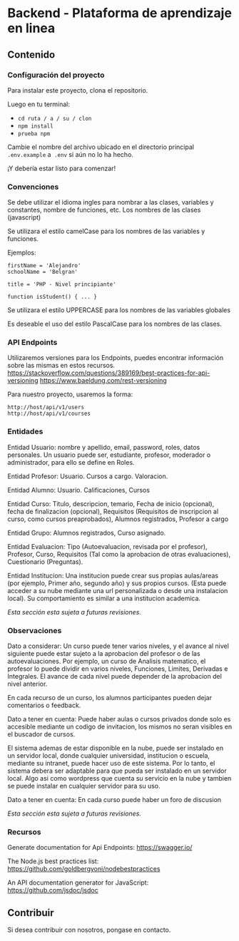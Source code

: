 # Backend - Plataforma de aprendizaje en linea

## Contenido

### Configuración del proyecto

Para instalar este proyecto, clona el repositorio.

Luego en tu terminal:
* `cd ruta / a / su / clon`
* `npm install`
* `prueba npm`

Cambie el nombre del archivo ubicado en el directorio principal `.env.example` a` .env` si aún no lo ha hecho.

¡Y debería estar listo para comenzar!

### Convenciones

Se debe utilizar el idioma ingles para nombrar a las clases, variables y constantes, nombre de funciones, etc. Los nombres de las clases (javascript)

Se utilizara el estilo camelCase para los nombres de las variables y funciones.

Ejemplos:
```
firstName = 'Alejandro'
schoolName = 'Belgran'

title = 'PHP - Nivel principiante'

function isStudent() { ... }
```

Se utilizara el estilo UPPERCASE para los nombres de las variables globales

Es deseable el uso del estilo PascalCase para los nombres de las clases.

### API Endpoints

Utilizaremos versiones para los Endpoints, puedes encontrar información sobre las mismas en estos recursos.
https://stackoverflow.com/questions/389169/best-practices-for-api-versioning
https://www.baeldung.com/rest-versioning

Para nuestro proyecto, usaremos la forma:
```
http://host/api/v1/users
http://host/api/v1/courses
```


### Entidades

Entidad Usuario: nombre y apellido, email, password, roles, datos personales.
Un usuario puede ser, estudiante, profesor, moderador o administrador, para ello se define en Roles.

Entidad Profesor: Usuario. Cursos a cargo. Valoracion.

Entidad Alumno: Usuario. Calificaciones, Cursos

Entidad Curso: Titulo, descripcion, temario, Fecha de inicio (opcional),  fecha de finalizacion (opcional), Requisitos (Requisitos de inscripcion al curso, como cursos preaprobados), Alumnos registrados, Profesor a cargo

Entidad Grupo: Alumnos registrados, Curso asignado.

Entidad Evaluacion: Tipo (Autoevaluacion, revisada por el profesor), Profesor, Curso, Requisitos (Tal como la aprobacion de otras evaluaciones), Cuestionario (Preguntas).

Entidad Institucion: Una institucion puede crear sus propias aulas/areas (por ejemplo, Primer año, segundo año) y sus propios cursos. (Esta puede acceder a su nube mediante una url personalizada o desde una instalacion local). Su comportamiento es similar a una institucion academica.

*Esta sección esta sujeta a futuras revisiones.*

### Observaciones

Dato a considerar: Un curso puede tener varios niveles, y el avance al nivel siguiente puede estar sujeto a la aprobacion del profesor o de las autoevaluaciones.
Por ejemplo, un curso de Analisis matematico, el profesor lo puede dividir en varios niveles, Funciones, Limites, Derivadas e Integrales. El avance de cada nivel puede depender de la aprobacion del nivel anterior.

En cada recurso de un curso, los alumnos participantes pueden dejar comentarios o feedback.

Dato a tener en cuenta: Puede haber aulas o cursos privados donde solo es accesible mediante un codigo de invitacion, los mismos no seran visibles en el buscador de cursos.

El sistema ademas de estar disponible en la nube, puede ser instalado en un servidor local, donde cualquier universidad, institucion o escuela, mediante su intranet, puede hacer uso de este sistema.
Por lo tanto, el sistema debera ser adaptable para que pueda ser instalado en un servidor local. Algo asi como wordpress que cuenta su servicio en la nube y tambien se puede instalar en cualquier servidor para su uso.

Dato a tener  en cuenta: En cada curso puede haber un foro de discusion

*Esta sección esta sujeta a futuras revisiones.*

### Recursos

Generate documentation for Api Endpoints: https://swagger.io/

The Node.js best practices list: https://github.com/goldbergyoni/nodebestpractices

An API documentation generator for JavaScript: https://github.com/jsdoc/jsdoc

## Contribuir

Si desea contribuir con nosotros, pongase en contacto.

